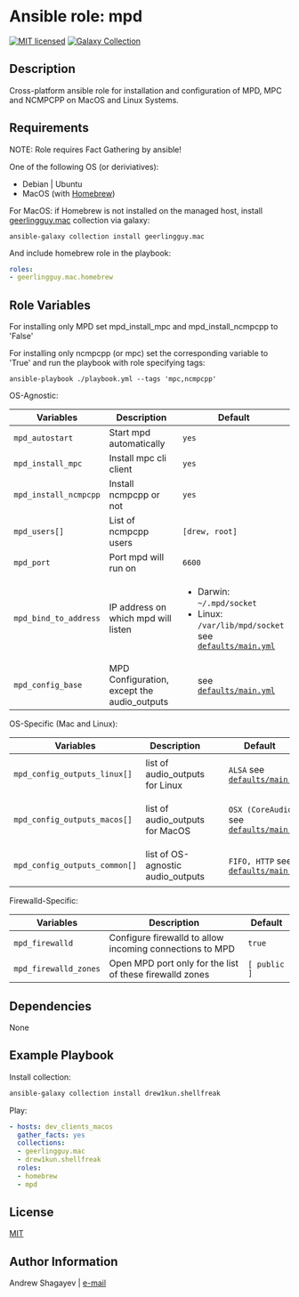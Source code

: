 # Ansible role: mpd

[![MIT licensed][mit-badge]][mit-link]
[![Galaxy Collection][collection-badge]][galaxy-link]

Description
----

Cross-platform ansible role for installation and configuration of MPD, MPC and NCMPCPP on MacOS and Linux Systems.

Requirements
----

NOTE: Role requires Fact Gathering by ansible!

One of the following OS (or deriviatives):

 - Debian | Ubuntu
 - MacOS (with [Homebrew][homebrew])

For MacOS:
if Homebrew is not installed on the managed host, install [geerlingguy.mac][geerlingguy-mac] collection via galaxy:

```
ansible-galaxy collection install geerlingguy.mac
```

 And include homebrew role in the playbook:

```yaml
roles:
- geerlingguy.mac.homebrew
```

Role Variables
----

For installing only MPD set mpd_install_mpc and mpd_install_ncmpcpp to 'False'

For installing only ncmpcpp (or mpc) set the corresponding variable to 'True' and
run the playbook with role specifying tags:

```
ansible-playbook ./playbook.yml --tags 'mpc,ncmpcpp'
```

OS-Agnostic:

| Variables | Description | Default|
|-----------|-------------|--------|
| `mpd_autostart` | Start mpd automatically | `yes` |
| `mpd_install_mpc` | Install mpc cli client | `yes` |
| `mpd_install_ncmpcpp` | Install ncmpcpp or not | `yes` |
| `mpd_users[]` | List of ncmpcpp users | `[drew, root]` |
| `mpd_port` | Port mpd will run on | `6600` |
| `mpd_bind_to_address` | IP address on which mpd will listen | <ul><li>Darwin: `~/.mpd/socket` </li><li>Linux: `/var/lib/mpd/socket`</li> see [`defaults/main.yml`](defaults/main.yml)</li></ul> |
| `mpd_config_base` | MPD Configuration, except the audio_outputs | <ul>see [`defaults/main.yml`](defaults/main.yml)</ul> |

OS-Specific (Mac and Linux):


| Variables | Description | Default|
|-----------|-------------|--------|
| `mpd_config_outputs_linux[]` | list of audio_outputs for Linux | <ul> `ALSA` see [`defaults/main.yml`](defaults/main.yml)</ul> |
| `mpd_config_outputs_macos[]` | list of audio_outputs for MacOS | <ul> `OSX (CoreAudio)` see [`defaults/main.yml`](defaults/main.yml)</ul> |
| `mpd_config_outputs_common[]` | list of OS-agnostic audio_outputs | <ul> `FIFO, HTTP` see [`defaults/main.yml`](defaults/main.yml)</ul> |


Firewalld-Specific:

| Variables | Description | Default|
|-----------|-------------|--------|
| `mpd_firewalld` | Configure firewalld to allow incoming connections to MPD | `true` |
| `mpd_firewalld_zones` | Open MPD port only for the list of these firewalld zones | `[ public ]` |

Dependencies
----

None

Example Playbook
----
Install collection:

```bash
ansible-galaxy collection install drew1kun.shellfreak
```

Play:

```yaml
- hosts: dev_clients_macos
  gather_facts: yes
  collections:
  - geerlingguy.mac
  - drew1kun.shellfreak
  roles:
  - homebrew
  - mpd
```

License
----

[MIT][mit-link]

Author Information
----

Andrew Shagayev | [e-mail](mailto:drewshg@gmail.com)

[collection-badge]:https://img.shields.io/badge/collection-drew1kun.shellfreak-green.svg

[galaxy-link]:https://galaxy.ansible.com/drew1kun/shellfreak/

[mit-badge]:https://img.shields.io/badge/license-MIT-blue.svg

[mit-link]:https://raw.githubusercontent.com/drew1kun/ansible-collection-shellfreak/main/LICENSE

[homebrew]:http://brew.sh/

[geerlingguy-mac]:https://github.com/geerlingguy/ansible-collection-mac